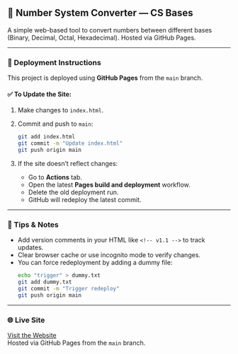 
## 📘 Number System Converter — CS Bases

A simple web-based tool to convert numbers between different bases (Binary, Decimal, Octal, Hexadecimal). Hosted via GitHub Pages.

---

### 🚀 Deployment Instructions

This project is deployed using **GitHub Pages** from the `main` branch.

#### ✅ To Update the Site:
1. Make changes to `index.html`.
2. Commit and push to `main`:
   ```bash
   git add index.html
   git commit -m "Update index.html"
   git push origin main
   ```

3. If the site doesn’t reflect changes:
   - Go to **Actions** tab.
   - Open the latest **Pages build and deployment** workflow.
   - Delete the old deployment run.
   - GitHub will redeploy the latest commit.

---

### 🧠 Tips & Notes

- Add version comments in your HTML like `<!-- v1.1 -->` to track updates.
- Clear browser cache or use incognito mode to verify changes.
- You can force redeployment by adding a dummy file:
  ```bash
  echo "trigger" > dummy.txt
  git add dummy.txt
  git commit -m "Trigger redeploy"
  git push origin main
  ```

---

### 🌐 Live Site
[Visit the Website](https://storecodehere.github.io/Number-System-CS/)  
Hosted via GitHub Pages from the `main` branch.

